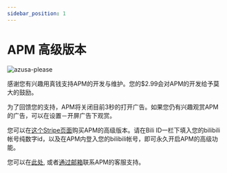 ```yaml
---
sidebar_position: 1
---
```


# APM 高级版本

![azusa-please](pathname://https://img.nga.178.com/attachments/mon_202201/31/-zue37Q2p-ixpkXsZ7tT3cS9y-af.gif)

感谢您有兴趣用真钱支持APM的开发与维护。您的$2.99会对APM的开发给予莫大的鼓励。

为了回馈您的支持，APM将关闭目前3秒的打开广告。如果您仍有兴趣观赏APM的广告，可以在设置－开屏广告下观赏。

您可以在[这个Stripe页面](https://buy.stripe.com/3cs17p4Lj6KZ9B64gg)购买APM的高级版本。请在Bili ID一栏下填入您的bilibili帐号纯数字id，以及在APM内登入您的bilibili帐号，即可永久开启APM的高级功能。

您可以在[此处](https://github.com/lovegaoshi/azusa-player-mobile/issues), 或者[通过邮箱](mailto:nox.play-contact@yahoo.com)联系APM的客服支持。
